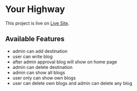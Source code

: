 # Your Highway

This project is live on [Live Site](https://your-highway.web.app/home).

## Available Features

- admin can add destination
- user can write blog
- after admin approval blog will show on home page
- admin can delete destination
- admin can show all blogs
- user only can show own blogs
- user can delete own blogs and admin can delete any blog
